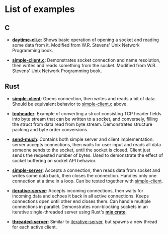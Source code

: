 # List of examples

## C

- **[daytime-cli.c](https://github.com/PasiSa/AdvancedNetworking/tree/main/examples/c/daytime-cli.c)**:
  Shows basic operation of opening a socket and reading some data from it.
  Modified from W.R. Stevens' Unix Network Programming book.

- **[simple-client.c](https://github.com/PasiSa/AdvancedNetworking/tree/main/examples/c/simple-client.c)**:
  Demonstrates socket connection and name resolution, then writes and reads
  something from the socket. Modified from W.R. Stevens' Unix Network
  Programming book.

## Rust

- **[simple-client](https://github.com/PasiSa/AdvancedNetworking/tree/main/examples/rust/simple-client/src/main.rs)**:
  Opens connection, then writes and reads a bit of data. Should be equivalent
  behavior to
  [simple-client.c](https://github.com/PasiSa/AdvancedNetworking/tree/main/examples/c/simple-client.c)
  above.

- **[tcpheader](https://github.com/PasiSa/AdvancedNetworking/tree/main/examples/rust/tcpheader/src/main.rs)**:
  Example of converting a struct consisting TCP header fields into byte stream
  that can be written to a socket, and conversely, filling the struct from data
  read from byte stream. Demonstrates structure packing and byte order
  conversions.

- **[send-much](https://github.com/PasiSa/AdvancedNetworking/tree/main/examples/rust/send-much/src/main.rs)**:
  Contains both simple server and client implementation: server accepts
  connections, then waits for user input and reads all data someone sends to the
  socket, until the socket is closed. Client just sends the requested number of
  bytes. Used to demonstrate the effect of socket buffering on socket API
  behavior.

- **[simple-server](https://github.com/PasiSa/AdvancedNetworking/tree/main/examples/rust/simple-server/src/main.rs)**:
  Accepts a connection, then reads data from socket and writes some data back,
  then closes the connection. Handles only one connection at a time in a loop.
  Can be tested together with
  [simple-client](https://github.com/PasiSa/AdvancedNetworking/tree/main/examples/rust/simple-client/src/main.rs).

- **[iterative-server](https://github.com/PasiSa/AdvancedNetworking/tree/main/examples/rust/iterative-server/src/main.rs)**:
  Accepts incoming connections, then waits for incoming data and echoes it back
  in all active connections. Keeps connections open until other end closes them.
  Can handle multiple connections in parallel. Demonstrates non-blocking sockets
  in an iterative single-threaded server using Rust's **[mio
  crate](https://crates.io/crates/mio)**.

- **[threaded-server](https://github.com/PasiSa/AdvancedNetworking/tree/main/examples/rust/threaded-server/src/main.rs)**:
  Similar to
  [iterative-server](https://github.com/PasiSa/AdvancedNetworking/tree/main/examples/rust/iterative-server/src/main.rs),
  but spawns a new thread for each active client.
